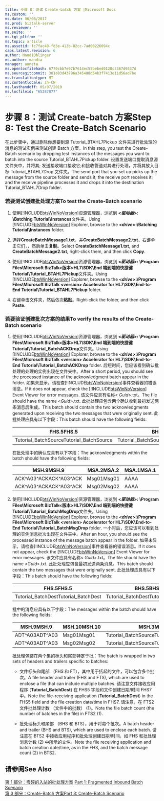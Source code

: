 ```yaml
---
title: 步骤 8：测试 Create-batch 方案 |Microsoft Docs
ms.custom: ''
ms.date: 06/08/2017
ms.prod: biztalk-server
ms.reviewer: ''
ms.suite: ''
ms.tgt_pltfrm: ''
ms.topic: article
ms.assetid: fc7fac40-fd3e-413b-82cc-7ad08226094c
caps.latest.revision: 6
author: MandiOhlinger
ms.author: mandia
manager: anneta
ms.openlocfilehash: 6770cbb7e97b7614ec55bebed0120c3367d9437d
ms.sourcegitcommit: 381e83d43796a345488d54b3f7413e11d56ad7be
ms.translationtype: MT
ms.contentlocale: zh-CN
ms.lasthandoff: 05/07/2019
ms.locfileid: "65287877"
---
```

# <a name="step-8-test-the-create-batch-scenario"></a><span data-ttu-id="b2b85-102">步骤 8：测试 Create-batch 方案</span><span class="sxs-lookup"><span data-stu-id="b2b85-102">Step 8: Test the Create-Batch Scenario</span></span>
<span data-ttu-id="b2b85-103">在此步骤中，通过删除你想要到源 Tutorial_BTAHL7Pickup 文件夹进行批处理的消息的测试实例来测试创建 Batch 方案。</span><span class="sxs-lookup"><span data-stu-id="b2b85-103">In this step, you test the Create-Batch scenario by dropping test instances of the messages you want to batch into the source Tutorial_BTAHL7Pickup folder.</span></span> <span data-ttu-id="b2b85-104">设置发送端口提取消息源文件夹中，并将其; 发送接收端口接收它;和接收管道对其进行处理，并将其放入目标 Tutorial_BTAHL7Drop 文件夹。</span><span class="sxs-lookup"><span data-stu-id="b2b85-104">The send port that you set up picks up the message from the source folder and sends it; the receive port receives it; and the receive pipeline processes it and drops it into the destination Tutorial_BTAHL7Drop folder.</span></span>  

### <a name="to-test-the-create-batch-scenario"></a><span data-ttu-id="b2b85-105">若要测试创建批处理方案</span><span class="sxs-lookup"><span data-stu-id="b2b85-105">To test the Create-Batch scenario</span></span>  

1. <span data-ttu-id="b2b85-106">使用[!INCLUDE[btsWinNoVersion](../../includes/btswinnoversion-md.md)]资源管理器，浏览到 **\<*驱动器*\>: \Batching Tutorial\Instances**文件夹。</span><span class="sxs-lookup"><span data-stu-id="b2b85-106">Using [!INCLUDE[btsWinNoVersion](../../includes/btswinnoversion-md.md)] Explorer, browse to the **\<*drive*\>:\Batching Tutorial\Instances** folder.</span></span>  

2. <span data-ttu-id="b2b85-107">选择**CreateBatchMessage1.txt**，并**CreateBatchMessage2.txt**，右键单击它们，，然后单击**复制**。</span><span class="sxs-lookup"><span data-stu-id="b2b85-107">Select **CreateBatchMessage1.txt**, and **CreateBatchMessage2.txt**, right-click them, and then click **Copy**.</span></span>  

3. <span data-ttu-id="b2b85-108">使用[!INCLUDE[btsWinNoVersion](../../includes/btswinnoversion-md.md)]资源管理器，浏览到 **\<*驱动器*\>: \Program Files\Microsoft BizTalk\<版本\>HL7\SDK\End 端到端的快捷键Tutorial\Tutorial_BTAHL7Pickup**文件夹。</span><span class="sxs-lookup"><span data-stu-id="b2b85-108">Using [!INCLUDE[btsWinNoVersion](../../includes/btswinnoversion-md.md)] Explorer, browse to the **\<*drive*\>:\Program Files\Microsoft BizTalk \<version\> Accelerator for HL7\SDK\End-to-End Tutorial\Tutorial_BTAHL7Pickup** folder.</span></span>  

4. <span data-ttu-id="b2b85-109">右键单击文件夹，然后依次**粘贴**。</span><span class="sxs-lookup"><span data-stu-id="b2b85-109">Right-click the folder, and then click **Paste**.</span></span>  

### <a name="to-verify-the-results-of-the-create-batch-scenario"></a><span data-ttu-id="b2b85-110">若要验证创建批次方案的结果</span><span class="sxs-lookup"><span data-stu-id="b2b85-110">To verify the results of the Create-Batch scenario</span></span>  

1. <span data-ttu-id="b2b85-111">使用[!INCLUDE[btsWinNoVersion](../../includes/btswinnoversion-md.md)]资源管理器，浏览到 **\<*驱动器*\>: \Program Files\Microsoft BizTalk\<版本\>HL7\SDK\End 端到端的快捷键Tutorial\Tutorial_BatchACKDrop**文件夹。</span><span class="sxs-lookup"><span data-stu-id="b2b85-111">Using [!INCLUDE[btsWinNoVersion](../../includes/btswinnoversion-md.md)] Explorer, browse to the **\<*drive*\>:\Program Files\Microsoft BizTalk \<version\> Accelerator for HL7\SDK\End-to-End Tutorial\Tutorial_BatchACKDrop** folder.</span></span> <span data-ttu-id="b2b85-112">后短时间，您应该看到确认批处理的处理的实例出现在文件夹中。</span><span class="sxs-lookup"><span data-stu-id="b2b85-112">After a short period, you should see the processed instance of the acknowledgment batch appear in the folder.</span></span> <span data-ttu-id="b2b85-113">如果未显示，请检查[!INCLUDE[btsWinNoVersion](../../includes/btswinnoversion-md.md)]事件查看器的错误消息。</span><span class="sxs-lookup"><span data-stu-id="b2b85-113">If it does not appear, check the [!INCLUDE[btsWinNoVersion](../../includes/btswinnoversion-md.md)] Event Viewer for error messages.</span></span> <span data-ttu-id="b2b85-114">该文件应具有名称\< *Guid*\>.txt。</span><span class="sxs-lookup"><span data-stu-id="b2b85-114">The file should have the name \<*Guid*\>.txt.</span></span> <span data-ttu-id="b2b85-115">此批处理应包含两个确认收到最初发送两条消息后生成。</span><span class="sxs-lookup"><span data-stu-id="b2b85-115">This batch should contain the two acknowledgments generated upon receiving the two messages that were originally sent.</span></span> <span data-ttu-id="b2b85-116">此批处理应具有以下字段：</span><span class="sxs-lookup"><span data-stu-id="b2b85-116">This batch should have the following fields:</span></span>  

   |<span data-ttu-id="b2b85-117">FHS.5</span><span class="sxs-lookup"><span data-stu-id="b2b85-117">FHS.5</span></span>|<span data-ttu-id="b2b85-118">BHS.5</span><span class="sxs-lookup"><span data-stu-id="b2b85-118">BHS.5</span></span>|<span data-ttu-id="b2b85-119">BTS.1</span><span class="sxs-lookup"><span data-stu-id="b2b85-119">BTS.1</span></span>|<span data-ttu-id="b2b85-120">FTS.1</span><span class="sxs-lookup"><span data-stu-id="b2b85-120">FTS.1</span></span>|  
   |-----------|-----------|-----------|-----------|  
   |<span data-ttu-id="b2b85-121">Tutorial_BatchSource</span><span class="sxs-lookup"><span data-stu-id="b2b85-121">Tutorial_BatchSource</span></span>|<span data-ttu-id="b2b85-122">Tutorial_BatchSource</span><span class="sxs-lookup"><span data-stu-id="b2b85-122">Tutorial_BatchSource</span></span>|<span data-ttu-id="b2b85-123">2</span><span class="sxs-lookup"><span data-stu-id="b2b85-123">2</span></span>|<span data-ttu-id="b2b85-124">1</span><span class="sxs-lookup"><span data-stu-id="b2b85-124">1</span></span>|  

    <span data-ttu-id="b2b85-125">在批处理中的确认应具有以下字段：</span><span class="sxs-lookup"><span data-stu-id="b2b85-125">The acknowledgments within the batch should have the following fields:</span></span>  


   |    <span data-ttu-id="b2b85-126">MSH.9</span><span class="sxs-lookup"><span data-stu-id="b2b85-126">MSH.9</span></span>    | <span data-ttu-id="b2b85-127">MSA.2</span><span class="sxs-lookup"><span data-stu-id="b2b85-127">MSA.2</span></span> | <span data-ttu-id="b2b85-128">MSA.1</span><span class="sxs-lookup"><span data-stu-id="b2b85-128">MSA.1</span></span> |       <span data-ttu-id="b2b85-129">MSH.3</span><span class="sxs-lookup"><span data-stu-id="b2b85-129">MSH.3</span></span>        |        <span data-ttu-id="b2b85-130">MSH.5</span><span class="sxs-lookup"><span data-stu-id="b2b85-130">MSH.5</span></span>         |
   |-------------|-------|-------|--------------------|----------------------|
   | <span data-ttu-id="b2b85-131">ACK^A03^ACK</span><span class="sxs-lookup"><span data-stu-id="b2b85-131">ACK^A03^ACK</span></span> | <span data-ttu-id="b2b85-132">Msg01</span><span class="sxs-lookup"><span data-stu-id="b2b85-132">Msg01</span></span> |  <span data-ttu-id="b2b85-133">AA</span><span class="sxs-lookup"><span data-stu-id="b2b85-133">AA</span></span>   | <span data-ttu-id="b2b85-134">Tutorial_BatchDest</span><span class="sxs-lookup"><span data-stu-id="b2b85-134">Tutorial_BatchDest</span></span> | <span data-ttu-id="b2b85-135">Tutorial_BatchSource</span><span class="sxs-lookup"><span data-stu-id="b2b85-135">Tutorial_BatchSource</span></span> |
   | <span data-ttu-id="b2b85-136">ACK^A03^ACK</span><span class="sxs-lookup"><span data-stu-id="b2b85-136">ACK^A03^ACK</span></span> | <span data-ttu-id="b2b85-137">Msg02</span><span class="sxs-lookup"><span data-stu-id="b2b85-137">Msg02</span></span> |  <span data-ttu-id="b2b85-138">AA</span><span class="sxs-lookup"><span data-stu-id="b2b85-138">AA</span></span>   | <span data-ttu-id="b2b85-139">Tutorial_BatchDest</span><span class="sxs-lookup"><span data-stu-id="b2b85-139">Tutorial_BatchDest</span></span> | <span data-ttu-id="b2b85-140">Tutorial_BatchSource</span><span class="sxs-lookup"><span data-stu-id="b2b85-140">Tutorial_BatchSource</span></span> |


2. <span data-ttu-id="b2b85-141">使用[!INCLUDE[btsWinNoVersion](../../includes/btswinnoversion-md.md)]资源管理器，浏览到 **\<*驱动器*\>: \Program Files\Microsoft BizTalk\<版本\>HL7\SDK\End 端到端的快捷键Tutorial\Tutorial_BatchMsgDrop**文件夹。</span><span class="sxs-lookup"><span data-stu-id="b2b85-141">Using [!INCLUDE[btsWinNoVersion](../../includes/btswinnoversion-md.md)] Explorer, browse to the **\<*drive*\>:\Program Files\Microsoft BizTalk \<version\> Accelerator for HL7\SDK\End-to-End Tutorial\Tutorial_BatchMsgDrop** folder.</span></span> <span data-ttu-id="b2b85-142">一小时后，您应该可以看到处理的实例消息批次出现在文件夹中。</span><span class="sxs-lookup"><span data-stu-id="b2b85-142">After an hour, you should see the processed instance of the message batch appear in the folder.</span></span> <span data-ttu-id="b2b85-143">如果未显示，请检查[!INCLUDE[btsWinNoVersion](../../includes/btswinnoversion-md.md)]事件查看器的错误消息。</span><span class="sxs-lookup"><span data-stu-id="b2b85-143">If it does not appear, check the [!INCLUDE[btsWinNoVersion](../../includes/btswinnoversion-md.md)] Event Viewer for error messages.</span></span> <span data-ttu-id="b2b85-144">该文件应具有名称\< *Guid*\>.txt。</span><span class="sxs-lookup"><span data-stu-id="b2b85-144">The file should have the name \<*Guid*\>.txt.</span></span> <span data-ttu-id="b2b85-145">此批处理应包含最初发送两条消息。</span><span class="sxs-lookup"><span data-stu-id="b2b85-145">This batch should contain the two messages that were originally sent.</span></span> <span data-ttu-id="b2b85-146">此批处理应具有以下字段：</span><span class="sxs-lookup"><span data-stu-id="b2b85-146">This batch should have the following fields:</span></span>  

   |<span data-ttu-id="b2b85-147">FHS.5</span><span class="sxs-lookup"><span data-stu-id="b2b85-147">FHS.5</span></span>|<span data-ttu-id="b2b85-148">BHS.5</span><span class="sxs-lookup"><span data-stu-id="b2b85-148">BHS.5</span></span>|<span data-ttu-id="b2b85-149">BTS.1</span><span class="sxs-lookup"><span data-stu-id="b2b85-149">BTS.1</span></span>|<span data-ttu-id="b2b85-150">FTS.1</span><span class="sxs-lookup"><span data-stu-id="b2b85-150">FTS.1</span></span>|  
   |-----------|-----------|-----------|-----------|  
   |<span data-ttu-id="b2b85-151">Tutorial_BatchDest</span><span class="sxs-lookup"><span data-stu-id="b2b85-151">Tutorial_BatchDest</span></span>|<span data-ttu-id="b2b85-152">Tutorial_BatchDest</span><span class="sxs-lookup"><span data-stu-id="b2b85-152">Tutorial_BatchDest</span></span>|<span data-ttu-id="b2b85-153">2</span><span class="sxs-lookup"><span data-stu-id="b2b85-153">2</span></span>|<span data-ttu-id="b2b85-154">1</span><span class="sxs-lookup"><span data-stu-id="b2b85-154">1</span></span>|  

    <span data-ttu-id="b2b85-155">批中的消息应具有以下字段：</span><span class="sxs-lookup"><span data-stu-id="b2b85-155">The messages within the batch should have the following fields:</span></span>  

   |<span data-ttu-id="b2b85-156">MSH.9</span><span class="sxs-lookup"><span data-stu-id="b2b85-156">MSH.9</span></span>|<span data-ttu-id="b2b85-157">MSH.10</span><span class="sxs-lookup"><span data-stu-id="b2b85-157">MSH.10</span></span>|<span data-ttu-id="b2b85-158">MSH.3</span><span class="sxs-lookup"><span data-stu-id="b2b85-158">MSH.3</span></span>|<span data-ttu-id="b2b85-159">MSH.5</span><span class="sxs-lookup"><span data-stu-id="b2b85-159">MSH.5</span></span>|  
   |-----------|------------|-----------|-----------|  
   |<span data-ttu-id="b2b85-160">ADT^A03</span><span class="sxs-lookup"><span data-stu-id="b2b85-160">ADT^A03</span></span>|<span data-ttu-id="b2b85-161">Msg01</span><span class="sxs-lookup"><span data-stu-id="b2b85-161">Msg01</span></span>|<span data-ttu-id="b2b85-162">Tutorial_BatchSource</span><span class="sxs-lookup"><span data-stu-id="b2b85-162">Tutorial_BatchSource</span></span>|<span data-ttu-id="b2b85-163">Tutorial_BatchDest</span><span class="sxs-lookup"><span data-stu-id="b2b85-163">Tutorial_BatchDest</span></span>|  
   |<span data-ttu-id="b2b85-164">ADT^A03</span><span class="sxs-lookup"><span data-stu-id="b2b85-164">ADT^A03</span></span>|<span data-ttu-id="b2b85-165">Msg02</span><span class="sxs-lookup"><span data-stu-id="b2b85-165">Msg02</span></span>|<span data-ttu-id="b2b85-166">Tutorial_BatchSource</span><span class="sxs-lookup"><span data-stu-id="b2b85-166">Tutorial_BatchSource</span></span>|<span data-ttu-id="b2b85-167">Tutorial_BatchDest</span><span class="sxs-lookup"><span data-stu-id="b2b85-167">Tutorial_BatchDest</span></span>|  

    <span data-ttu-id="b2b85-168">批处理包装在两个集的标头和尾部特定于批：</span><span class="sxs-lookup"><span data-stu-id="b2b85-168">The batch is wrapped in two sets of headers and trailers specific to batches:</span></span>  

   -   <span data-ttu-id="b2b85-169">文件标头和尾部 （FHS 和 FT），其中用于括起的文件，可以包含多个批次。</span><span class="sxs-lookup"><span data-stu-id="b2b85-169">A file header and trailer (FHS and FTS), which are used to enclose a file that can include multiple batches.</span></span> <span data-ttu-id="b2b85-170">请注意文件接收应用程序 (**Tutorial_BatchDest**) 在 FHS5 字段和文件创建日期/时间 FHS7 中。</span><span class="sxs-lookup"><span data-stu-id="b2b85-170">Note the file-receiving application (**Tutorial_BatchDest**) in the FHS5 field and the file creation date/time in FHS7.</span></span> <span data-ttu-id="b2b85-171">请注意，在 FTS2 文件批处理计数 （文件中的批数） (1)。</span><span class="sxs-lookup"><span data-stu-id="b2b85-171">Note the file batch count (the number of batches in the file) in FTS2 (1).</span></span>  

   -   <span data-ttu-id="b2b85-172">批处理标头和尾部 （BHS 和 BTS），用于将每个批次。</span><span class="sxs-lookup"><span data-stu-id="b2b85-172">A batch header and trailer (BHS and BTS), which are used to enclose each batch.</span></span> <span data-ttu-id="b2b85-173">请注意在 BTS2 中接收应用程序和批处理创建日期/时间，如 FHS 和批处理消息计数 (2) 中所示的文件。</span><span class="sxs-lookup"><span data-stu-id="b2b85-173">Note the file receiving application and batch creation date/time, as in the FHS, and the batch message count (2) in BTS2.</span></span>  

## <a name="see-also"></a><span data-ttu-id="b2b85-174">请参阅</span><span class="sxs-lookup"><span data-stu-id="b2b85-174">See Also</span></span>  
 <span data-ttu-id="b2b85-175">[第 1 部分：零碎的入站的批处理方案](../../adapters-and-accelerators/accelerator-hl7/part-1-fragmented-inbound-batch-scenario.md) </span><span class="sxs-lookup"><span data-stu-id="b2b85-175">[Part 1: Fragmented Inbound Batch Scenario](../../adapters-and-accelerators/accelerator-hl7/part-1-fragmented-inbound-batch-scenario.md) </span></span>  
 [<span data-ttu-id="b2b85-176">第 3 部分：Create-Batch 方案</span><span class="sxs-lookup"><span data-stu-id="b2b85-176">Part 3: Create-Batch Scenario</span></span>](../../adapters-and-accelerators/accelerator-hl7/part-3-create-batch-scenario.md)